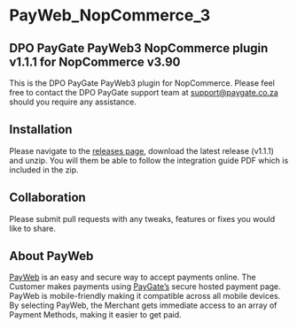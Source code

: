 # PayWeb_NopCommerce_3
## DPO PayGate PayWeb3 NopCommerce plugin v1.1.1 for NopCommerce v3.90

This is the DPO PayGate PayWeb3 plugin for NopCommerce. Please feel free to contact the DPO PayGate support team at support@paygate.co.za should you require any assistance.

## Installation

Please navigate to the [releases page](https://github.com/PayGate/PayWeb_NopCommerce_3/releases), download the latest release (v1.1.1) and unzip. You will them be able to follow the integration guide PDF which is included in the zip.

## Collaboration

Please submit pull requests with any tweaks, features or fixes you would like to share.

## About PayWeb

[PayWeb](https://www.paygate.co.za/paygate-products/payweb/) is an easy and secure way to accept payments online. The Customer makes payments using [PayGate’s](https://www.paygate.co.za/) secure hosted payment page. PayWeb is mobile-friendly making it compatible across all mobile devices. By selecting PayWeb, the Merchant gets immediate access to an array of Payment Methods, making it easier to get paid.
